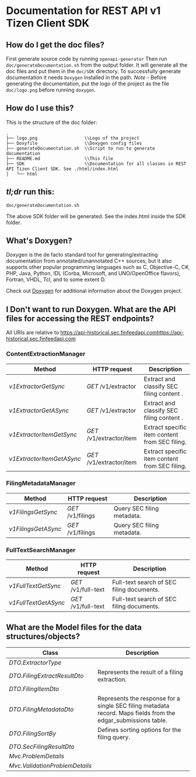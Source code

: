 # Documentation for REST API v1 Tizen Client SDK

## How do I get the doc files?
First generate source code by running `openapi-generator`
Then run `doc/generateDocumentation.sh` from the output folder. It will generate all the doc files and put them in the `doc/SDK` directory.
To successfully generate documentation it needs `Doxygen` installed in the path.
*Note* - Before generating the documentation, put the logo of the project as the file `doc/logo.png` before running `doxygen`.


## How do I use this?
This is the structure of the doc folder:

```
.
├── logo.png                  \\Logo of the project
├── Doxyfile                  \\Doxygen config files
├── generateDocumentation.sh  \\Script to run to generate documentation
├── README.md                 \\This file
├── SDK                       \\Documentation for all classes in REST API Tizen Client SDK. See ./html/index.html
│   └── html

```

## *tl;dr* run this:

```
doc/generateDocumentation.sh
```

The above SDK folder will be generated. See the index.html inside the SDK folder.


## What's Doxygen?
Doxygen is the de facto standard tool for generating/extracting documentation from annotated/unannotated C++ sources, but it also supports other popular programming languages such as C, Objective-C, C#, PHP, Java, Python, IDL (Corba, Microsoft, and UNO/OpenOffice flavors), Fortran, VHDL, Tcl, and to some extent D.

Check out [Doxygen](https://www.doxygen.org/) for additional information about the Doxygen project.

## I Don't want to run Doxygen. What are the API files for accessing the REST endpoints?
All URIs are relative to https://api-historical.sec.finfeedapi.comhttps://api-historical.sec.finfeedapi.com


### ContentExtractionManager
Method | HTTP request | Description
------------- | ------------- | -------------
*v1ExtractorGetSync* | *GET* /v1/extractor | Extract and classify SEC filing content .
*v1ExtractorGetASync* | *GET* /v1/extractor | Extract and classify SEC filing content .
*v1ExtractorItemGetSync* | *GET* /v1/extractor/item | Extract specific item content from SEC filing.
*v1ExtractorItemGetASync* | *GET* /v1/extractor/item | Extract specific item content from SEC filing.


### FilingMetadataManager
Method | HTTP request | Description
------------- | ------------- | -------------
*v1FilingsGetSync* | *GET* /v1/filings | Query SEC filing metadata.
*v1FilingsGetASync* | *GET* /v1/filings | Query SEC filing metadata.


### FullTextSearchManager
Method | HTTP request | Description
------------- | ------------- | -------------
*v1FullTextGetSync* | *GET* /v1/full-text | Full-text search of SEC filing documents.
*v1FullTextGetASync* | *GET* /v1/full-text | Full-text search of SEC filing documents.


## What are the Model files for the data structures/objects?
Class | Description
------------- | -------------
 *DTO.ExtractorType* | 
 *DTO.FilingExtractResultDto* | Represents the result of a filing extraction.
 *DTO.FilingItemDto* | 
 *DTO.FilingMetadataDto* | Represents the response for a single SEC filing metadata record.  Maps fields from the edgar_submissions table.
 *DTO.FilingSortBy* | Defines sorting options for the filing query.
 *DTO.SecFilingResultDto* | 
 *Mvc.ProblemDetails* | 
 *Mvc.ValidationProblemDetails* | 

